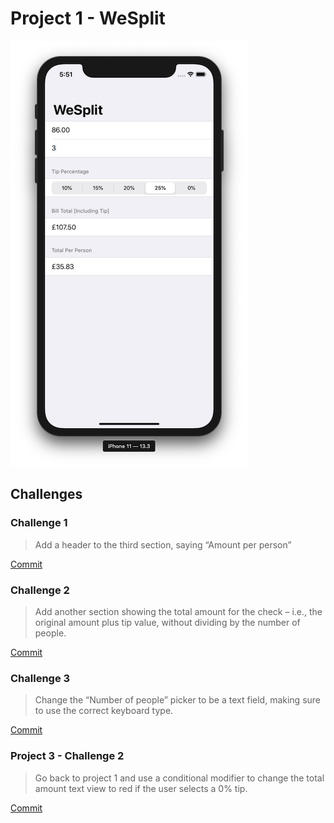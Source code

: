 # Project 1 - WeSplit

![App Screenshot 1](https://raw.githubusercontent.com/usrFri3ndly/100-days-of-swiftui/master/project1/screenshot.png)

## Challenges

### Challenge 1

> Add a header to the third section, saying “Amount per person”

[Commit](https://github.com/usrFri3ndly/100-days-of-swiftui/commit/62ce973b819288b5d3820114ad1ac2332805da24#diff-eeb28b694e178d22952bf92a025a892c)

### Challenge 2

> Add another section showing the total amount for the check – i.e., the original amount plus tip value, without dividing by the number of people.

[Commit](https://github.com/usrFri3ndly/100-days-of-swiftui/commit/771ffdc08591e893babecc82e0a058263821a714#diff-eeb28b694e178d22952bf92a025a892c)

### Challenge 3

> Change the “Number of people” picker to be a text field, making sure to use the correct keyboard type.

[Commit](https://github.com/usrFri3ndly/100-days-of-swiftui/commit/1c6118547f348776d6aeebd0a96569b75e4305e4#diff-eeb28b694e178d22952bf92a025a892c)

### Project 3 - Challenge 2

> Go back to project 1 and use a conditional modifier to change the total amount text view to red if the user selects a 0% tip.

[Commit](https://github.com/usrFri3ndly/100-days-of-swiftui/commit/2975c44dcdac38e39c561c5f665821551d849501)
